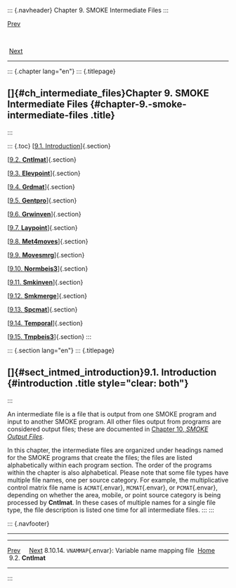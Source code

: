 ::: {.navheader}
Chapter 9. SMOKE Intermediate Files
:::

[Prev](ch08s10s14.html) 

 

 [Next](ch09s02.html)

------------------------------------------------------------------------

::: {.chapter lang="en"}
::: {.titlepage}
<div>

<div>

[]{#ch_intermediate_files}Chapter 9. SMOKE Intermediate Files {#chapter-9.-smoke-intermediate-files .title}
-------------------------------------------------------------

</div>

</div>
:::

::: {.toc}
[[9.1. Introduction](ch09.html#sect_intmed_introduction)]{.section}

[[9.2. **Cntlmat**](ch09s02.html)]{.section}

[[9.3. **Elevpoint**](ch09s03.html)]{.section}

[[9.4. **Grdmat**](ch09s04.html)]{.section}

[[9.5. **Gentpro**](ch09s05.html)]{.section}

[[9.6. **Grwinven**](ch09s06.html)]{.section}

[[9.7. **Laypoint**](ch09s07.html)]{.section}

[[9.8. **Met4moves**](ch09s08.html)]{.section}

[[9.9. **Movesmrg**](ch09s09.html)]{.section}

[[9.10. **Normbeis3**](ch09s10.html)]{.section}

[[9.11. **Smkinven**](ch09s11.html)]{.section}

[[9.12. **Smkmerge**](ch09s12.html)]{.section}

[[9.13. **Spcmat**](ch09s13.html)]{.section}

[[9.14. **Temporal**](ch09s14.html)]{.section}

[[9.15. **Tmpbeis3**](ch09s15.html)]{.section}
:::

::: {.section lang="en"}
::: {.titlepage}
<div>

<div>

[]{#sect_intmed_introduction}9.1. Introduction {#introduction .title style="clear: both"}
----------------------------------------------

</div>

</div>
:::

An intermediate file is a file that is output from one SMOKE program and
input to another SMOKE program. All other files output from programs are
considered output files; these are documented in [Chapter 10, *SMOKE
Output Files*](ch10.html "Chapter 10. SMOKE Output Files").

In this chapter, the intermediate files are organized under headings
named for the SMOKE programs that create the files; the files are listed
alphabetically within each program section. The order of the programs
within the chapter is also alphabetical. Please note that some file
types have multiple file names, one per source category. For example,
the multiplicative control matrix file name is `ACMAT`{.envar},
`MCMAT`{.envar}, or `PCMAT`{.envar}, depending on whether the area,
mobile, or point source category is being processed by **Cntlmat**. In
these cases of multiple names for a single file type, the file
description is listed one time for all intermediate files.
:::
:::

::: {.navfooter}

------------------------------------------------------------------------

  --------------------------------------------------------- -------------------- -----------------------
  [Prev](ch08s10s14.html)                                                           [Next](ch09s02.html)
  8.10.14. `VNAMMAP`{.envar}: Variable name mapping file     [Home](index.html)         9.2. **Cntlmat**
  --------------------------------------------------------- -------------------- -----------------------
:::
